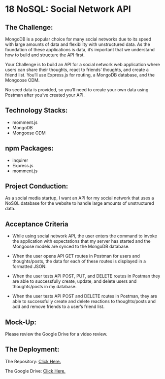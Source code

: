 # 18 NoSQL: Social Network API

## The Challenge: 

MongoDB is a popular choice for many social networks due to its speed with large amounts of data and flexibility with unstructured data. As the foundation of these applications is data, it’s important that we understand how to build and structure the API first.

Your Challenge is to build an API for a social network web application where users can share their thoughts, react to friends’ thoughts, and create a friend list. You’ll use Express.js for routing, a MongoDB database, and the Mongoose ODM. 

No seed data is provided, so you’ll need to create your own data using Postman after you’ve created your API.



## Technology Stacks:
- momment.js
- MongoDB
- Mongoose ODM



## npm Packages:
- inquirer
- Express.js
- momment.js


## Project Conduction:
As a social media startup, I want an API for my social network that uses a NoSQL database for the website to handle large amounts of unstructured data.




## Acceptance Criteria


- While using social network API, the user enters the command to invoke the application with expectations that my server has started and the Mongoose models are synced to the MongoDB database.

- When the user opens API GET routes in Postman for users and thoughts/posts, the data for each of these routes is displayed in a formatted JSON.

- When the user tests API POST, PUT, and DELETE routes in Postman they are able to successfully create, update, and delete users and thoughts/posts in my database.

- When the user tests API POST and DELETE routes in Postman, they are able to successfully create and delete reactions to thoughts/posts and add and remove friends to a user’s friend list.


## Mock-Up:

Please review the Google Drive for a video review. 




## The Deployment:

The Repository: [Click Here.](https://github.com/NovaLanceBrittany/HW-18-NoSQL-Network-API)

The Google Drive: [Click Here.](https://drive.google.com/drive/folders/1KNtOhXbQv3aHoMZPWqVkL0XpgqmRW2zs?usp=sharing)